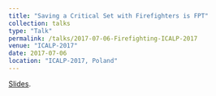 ```yaml
---
title: "Saving a Critical Set with Firefighters is FPT"
collection: talks
type: "Talk"
permalink: /talks/2017-07-06-Firefighting-ICALP-2017
venue: "ICALP-2017"
date: 2017-07-06
location: "ICALP-2017, Poland"
---
```

[Slides](../files/06-07-2017-SACS-FPT-2017-ICALP.pdf).


